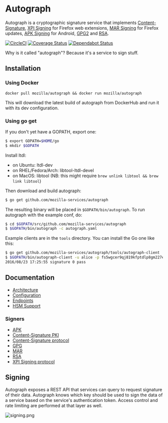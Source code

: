 # Autograph
Autograph is a cryptographic signature service that implements
[Content-Signature](signer/contentsignaturepki/README.rst),
[XPI Signing](signer/xpi/README.rst) for Firefox web extensions,
[MAR Signing](signer/mar/README.rst) for Firefox updates,
[APK Signing](signer/apk2/README.rst) for Android,
[GPG2](signer/gpg2/README.rst)
and [RSA](signer/genericrsa/README.rst).

[![CircleCI](https://circleci.com/gh/mozilla-services/autograph/tree/main.svg?style=svg)](https://circleci.com/gh/mozilla-services/autograph/tree/main)
[![Coverage Status](https://coveralls.io/repos/github/mozilla-services/autograph/badge.svg?branch=main)](https://coveralls.io/github/mozilla-services/autograph?branch=main)
[![Dependabot Status](https://api.dependabot.com/badges/status?host=github&repo=mozilla-services/autograph)](https://dependabot.com)

Why is it called "autograph"? Because it's a service to sign stuff.

## Installation

### Using Docker

`docker pull mozilla/autograph && docker run mozilla/autograph`

This will download the latest build of autograph from DockerHub and run it with its dev configuration.

### Using go get

If you don't yet have a GOPATH, export one:
```bash
$ export GOPATH=$HOME/go
$ mkdir $GOPATH
```

Install ltdl:
* on Ubuntu: ltdl-dev
* on RHEL/Fedora/Arch: libtool-ltdl-devel
* on MacOS: libtool (NB: this might require `brew unlink libtool && brew link libtool`)

Then download and build autograph:
```bash
$ go get github.com/mozilla-services/autograph
```

The resulting binary will be placed in `$GOPATH/bin/autograph`. To run autograph with the example conf, do:
```bash
$ cd $GOPATH/src/github.com/mozilla-services/autograph
$ $GOPATH/bin/autograph -c autograph.yaml
```

Example clients are in the `tools` directory. You can install the Go one like this:
```bash
$ go get github.com/mozilla-services/autograph/tools/autograph-client
$ $GOPATH/bin/autograph-client -u alice -p fs5wgcer9qj819kfptdlp8gm227ewxnzvsuj9ztycsx08hfhzu -t http://localhost:8000/sign/data -r '[{"input": "Y2FyaWJvdW1hdXJpY2UK"}]'
2016/08/23 17:25:55 signature 0 pass
```

## Documentation

* [Architecture](docs/architecture.rst)
* [Configuration](docs/configuration.rst)
* [Endpoints](docs/endpoints.rst)
* [HSM Support](docs/hsm.rst)

### Signers

* [APK](signer/apk2/README.rst)
* [Content-Signature PKI](signer/contentsignaturepki/README.rst)
* [Content-Signature protocol](signer/contentsignature/README.rst)
* [GPG](signer/gpg2/README.rst)
* [MAR](signer/mar/README.rst)
* [RSA](signer/genericrsa/README.rst)
* [XPI Signing protocol](signer/xpi/README.rst)

## Signing

Autograph exposes a REST API that services can query to request signature of
their data. Autograph knows which key should be used to sign the data of a
service based on the service's authentication token. Access control and rate
limiting are performed at that layer as well.

![signing.png](docs/statics/Autograph%20signing.png)
